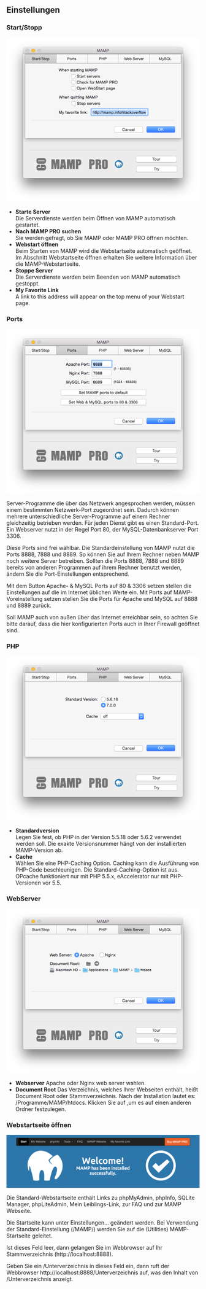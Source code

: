 ## Einstellungen

### Start/Stopp

![MAMP](StartStop.png)

*   **Starte Server**  
   Die Serverdienste werden beim Öffnen von MAMP automatisch gestartet.
*   **Nach MAMP PRO suchen**  
   Sie werden gefragt, ob Sie MAMP oder MAMP PRO öffnen möchten.
*   **Webstart öffnen**  
   Beim Starten von MAMP wird die Webstartseite automatisch geöffnet. Im Abschnitt Webstartseite öffnen erhalten Sie weitere    Information über die MAMP-Webstartseite.
*   **Stoppe Server**  
   Die Serverdienste werden beim Beenden von MAMP automatisch gestoppt.
*   **My Favorite Link**  
   A link to this address will appear on the top menu of your Webstart page.

### Ports

![MAMP](Ports.png)

Server-Programme die über das Netzwerk angesprochen werden, müssen einem bestimmten Netzwerk-Port zugeordnet sein. Dadurch können mehrere unterschiedliche Server-Programme auf einem Rechner gleichzeitig betrieben werden. Für jeden Dienst gibt es einen Standard-Port. Ein Webserver nutzt in der Regel Port 80, der MySQL-Datenbankserver Port 3306.

Diese Ports sind frei wählbar. Die Standardeinstellung von MAMP nutzt die Ports 8888, 7888 und 8889. So können Sie auf Ihrem Rechner neben MAMP noch weitere Server betreiben. Sollten die Ports 8888, 7888 und 8889 bereits von anderen Programmen auf ihrem Rechner benutzt werden, ändern Sie die Port-Einstellungen entsprechend.

Mit dem Button Apache- & MySQL Ports auf 80 & 3306 setzen stellen die Einstellungen auf die im Internet üblichen Werte ein. Mit Ports auf MAMP-Voreinstellung setzen stellen Sie die Ports für Apache und MySQL auf 8888 und 8889 zurück.

Soll MAMP auch von außen über das Internet erreichbar sein, so achten Sie bitte darauf, dass die hier konfigurierten Ports auch in Ihrer Firewall geöffnet sind.

### PHP

![MAMP](PHP.png)

*   **Standardversion**  
   Legen Sie fest, ob PHP in der Version 5.5.18 oder 5.6.2 verwendet werden soll. Die exakte Versionsnummer hängt von der       installierten MAMP-Version ab.
*   **Cache**  
   Wählen Sie eine PHP-Caching Option. Caching kann die Ausführung von PHP-Code beschleunigen. Die Standard-Caching-Option      ist aus. OPcache funktioniert nur mit PHP 5.5.x, eAccelerator nur mit PHP-Versionen vor 5.5.


### WebServer

![MAMP](WebServer.png)

*   **Webserver**
   Apache oder Nginx web server wahlen.
*   **Document Root** 
   Das Verzeichnis, welches Ihrer Webseiten enthält, heißt Document Root oder Stammverzeichnis. Nach der Installation lautet    es: /Programme/MAMP/htdocs. Klicken Sie auf ,um es auf einen anderen Ordner festzulegen.

### Webstartseite öffnen

![MAMP](WebStart.png)

Die Standard-Webstartseite enthält Links zu phpMyAdmin, phpInfo, SQLite Manager, phpLiteAdmin, Mein Leiblings-Link, zur FAQ und zur MAMP Webseite.

Die Startseite kann unter Einstellungen... geändert werden. Bei Verwendung der Standard-Einstellung (/MAMP/) werden Sie auf die (Utilities) MAMP-Startseite geleitet.

Ist dieses Feld leer, dann gelangen Sie im Webbrowser auf Ihr Stammverzeichnis (http://localhost:8888).

Geben Sie ein /Unterverzeichnis in dieses Feld ein, dann ruft der Webbrowser http://localhost:8888/Unterverzeichnis auf, was den Inhalt von <Document Root>/Unterverzeichnis anzeigt.

